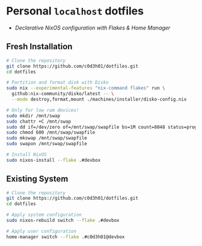 # Personal `localhost` dotfiles

* _Declarative NixOS configuration with Flakes & Home Manager_

## Fresh Installation

```bash
# Clone the repository
git clone https://github.com/c0d3h01/dotfiles.git
cd dotfiles

# Partition and format disk with Disko
sudo nix --experimental-features "nix-command flakes" run \
  github:nix-community/disko/latest -- \
  --mode destroy,format,mount ./machines/installer/disko-config.nix

# Only for low ram devices!
sudo mkdir /mnt/swap
sudo chattr +C /mnt/swap
sudo dd if=/dev/zero of=/mnt/swap/swapfile bs=1M count=8048 status=progress
sudo chmod 600 /mnt/swap/swapfile
sudo mkswap /mnt/swap/swapfile
sudo swapon /mnt/swap/swapfile

# Install NixOS
sudo nixos-install --flake .#devbox
```

## Existing System

```bash
# Clone the repository
git clone https://github.com/c0d3h01/dotfiles.git
cd dotfiles

# Apply system configuration
sudo nixos-rebuild switch --flake .#devbox

# Apply user configuration
home-manager switch --flake .#c0d3h01@devbox
```
